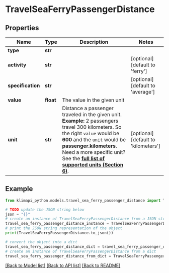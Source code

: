 # TravelSeaFerryPassengerDistance


## Properties

Name | Type | Description | Notes
------------ | ------------- | ------------- | -------------
**type** | **str** |  | 
**activity** | **str** |  | [optional] [default to 'ferry']
**specification** | **str** |  | [optional] [default to 'average']
**value** | **float** | The value in the given unit | 
**unit** | **str** | Distance a passenger traveled in the given unit.    **Example:** 2 passengers travel 300 kilometers. So the right `value` would be **600** and the `unit` would be **passenger.kilometers**.    Need a more specific unit? See the **[full list of supported units (Section 6)](https://convert.js.org/types/_unitsbymeasureraw)**. | [optional] [default to 'kilometers']

## Example

```python
from klimapi_python.models.travel_sea_ferry_passenger_distance import TravelSeaFerryPassengerDistance

# TODO update the JSON string below
json = "{}"
# create an instance of TravelSeaFerryPassengerDistance from a JSON string
travel_sea_ferry_passenger_distance_instance = TravelSeaFerryPassengerDistance.from_json(json)
# print the JSON string representation of the object
print(TravelSeaFerryPassengerDistance.to_json())

# convert the object into a dict
travel_sea_ferry_passenger_distance_dict = travel_sea_ferry_passenger_distance_instance.to_dict()
# create an instance of TravelSeaFerryPassengerDistance from a dict
travel_sea_ferry_passenger_distance_from_dict = TravelSeaFerryPassengerDistance.from_dict(travel_sea_ferry_passenger_distance_dict)
```
[[Back to Model list]](../README.md#documentation-for-models) [[Back to API list]](../README.md#documentation-for-api-endpoints) [[Back to README]](../README.md)



